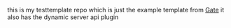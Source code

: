 this is my testtemplate repo which is just the example template from [Gate](https://gate.minekube.com/)
it also has the dynamic server api plugin
